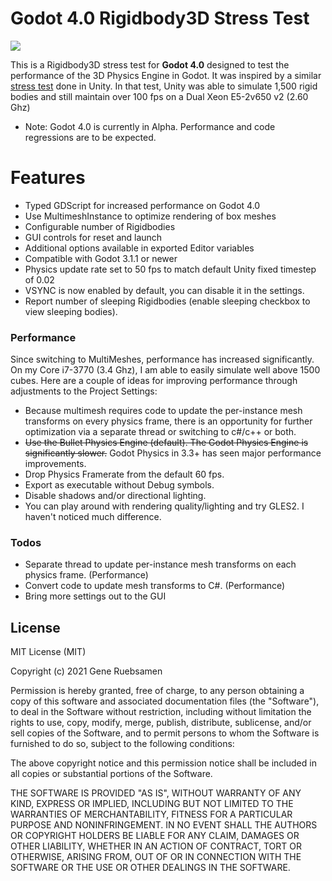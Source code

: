 # Godot 4.0 Rigidbody3D Stress Test

![](demo.gif)

This is a Rigidbody3D stress test for **Godot 4.0** designed to test the performance of the 3D Physics Engine in Godot.  It was inspired by a similar [stress test](https://www.youtube.com/watch?v=8zo5a_QvJtk) done in Unity.  In that test, Unity was able to simulate 1,500 rigid bodies and still maintain over 100 fps on a Dual Xeon E5-2v650 v2 (2.60 Ghz)

* Note: Godot 4.0 is currently in Alpha. Performance and code regressions are to be expected.

# Features

  - Typed GDScript for increased performance on Godot 4.0
  - Use MultimeshInstance to optimize rendering of box meshes
  - Configurable number of Rigidbodies
  - GUI controls for reset and launch
  - Additional options available in exported Editor variables
  - Compatible with Godot 3.1.1 or newer
  - Physics update rate set to 50 fps to match default Unity fixed timestep of 0.02
  - VSYNC is now enabled by default, you can disable it in the settings.
  - Report number of sleeping Rigidbodies (enable sleeping checkbox to view sleeping bodies).

### Performance

Since switching to MultiMeshes, performance has increased significantly. On my Core i7-3770 (3.4 Ghz), I am able to easily simulate well above 1500 cubes. Here are a couple of ideas for improving performance through adjustments to the Project Settings:

* Because multimesh requires code to update the per-instance mesh transforms on every physics frame, there is an opportunity for further optimization via a separate thread or switching to c#/c++ or both.
* ~~Use the Bullet Physics Engine (default).  The Godot Physics Engine is significantly slower.~~ Godot Physics in 3.3+ has seen major performance improvements.
* Drop Physics Framerate from the default 60 fps.
* Export as executable without Debug symbols.
* Disable shadows and/or directional lighting.
* You can play around with rendering quality/lighting and try GLES2.  I haven't noticed much difference.

### Todos

 - Separate thread to update per-instance mesh transforms on each physics frame. (Performance)
 - Convert code to update mesh transforms to C#. (Performance)
 - Bring more settings out to the GUI

License
----

MIT License (MIT)

Copyright (c) 2021 Gene Ruebsamen

Permission is hereby granted, free of charge, to any person obtaining a copy of this software and associated documentation files (the "Software"), to deal in the Software without restriction, including without limitation the rights to use, copy, modify, merge, publish, distribute, sublicense, and/or sell copies of the Software, and to permit persons to whom the Software is furnished to do so, subject to the following conditions:

The above copyright notice and this permission notice shall be included in all copies or substantial portions of the Software.

THE SOFTWARE IS PROVIDED "AS IS", WITHOUT WARRANTY OF ANY KIND, EXPRESS OR IMPLIED, INCLUDING BUT NOT LIMITED TO THE WARRANTIES OF MERCHANTABILITY, FITNESS FOR A PARTICULAR PURPOSE AND NONINFRINGEMENT. IN NO EVENT SHALL THE AUTHORS OR COPYRIGHT HOLDERS BE LIABLE FOR ANY CLAIM, DAMAGES OR OTHER LIABILITY, WHETHER IN AN ACTION OF CONTRACT, TORT OR OTHERWISE, ARISING FROM, OUT OF OR IN CONNECTION WITH THE SOFTWARE OR THE USE OR OTHER DEALINGS IN THE SOFTWARE.
